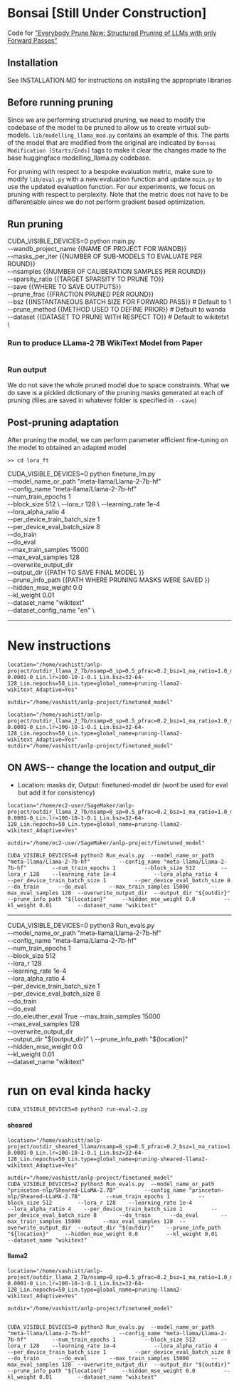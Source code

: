 # Bonsai [Still Under Construction]
Code for ["Everybody Prune Now: Structured Pruning of LLMs with only Forward Passes"](https://arxiv.org/abs/2402.05406)

## Installation
See INSTALLATION.MD for instructions on installing the appropriate libraries

## Before running pruning
Since we are performing structured pruning, we need to modify the codebase of the model to be pruned to allow us to create virtual sub-models. `lib/modelling_llama_mod.py` contains an example of this.
The parts of the model that are modified from the original are indicated by ``Bonsai Modification [Starts/Ends]`` tags to make it clear the changes made to the base huggingface modelling_llama.py codebase.

For pruning with respect to a bespoke evaluation metric, make sure to modify `lib/eval.py` with a new evaluation function and update `main.py` to use the updated evaluation function. For our experiments, we focus on
pruning with respect to perplexity. Note that the metric does not have to be differentiable since we do not perform gradient based optimization.

## Run pruning
CUDA_VISIBLE_DEVICES=0 python main.py \
  --wandb_project_name {{NAME OF PROJECT FOR WANDB}} \
  --masks_per_iter {{NUMBER OF SUB-MODELS TO EVALUATE PER ROUND}} \
  --nsamples {{NUMBER OF CALIBERATION SAMPLES PER ROUND}}  \
  --sparsity_ratio {{TARGET SPARSITY TO PRUNE TO}}  \
  --save {{WHERE TO SAVE OUTPUTS}}   \
  --prune_frac {{FRACTION PRUNED PER ROUND}}  \
  --bsz {{INSTANTANEOUS BATCH SIZE FOR FORWARD PASS}} # Default to 1 \
  --prune_method {{METHOD USED TO DEFINE PRIOR}} # Default to wanda  \
  --dataset {{DATASET TO PRUNE WITH RESPECT TO}} # Default to wikitetxt  \

### Run to produce LLama-2 7B WikiText Model from Paper
```python my_main.py --model meta-llama/Llama-2-7b-hf --dataset wikitext2 --sparsity_ratio 0.5 --wandb_project_name ReprodLLama-2-Wikitext --masks_per_iter 200 --nsamples 32 --save outdir  --prune_frac 0.05 --bsz 1 --prune_method wanda
```

### Run output
We do not save the whole pruned model due to space constraints. What we do save is a pickled dictionary of the pruning masks generated at each of pruning (files are saved in whatever folder is specified in `--save`)

## Post-pruning adaptation
After pruning the model, we can perform parameter efficient fine-tuning on the model to obtained an adapted model

`>> cd lora_ft`

CUDA_VISIBLE_DEVICES=0 python finetune_lm.py \
	--model_name_or_path "meta-llama/Llama-2-7b-hf" \
	--config_name "meta-llama/Llama-2-7b-hf" \
	--num_train_epochs 1 \
	--block_size 512 \ 
	--lora_r 128 \ 
	--learning_rate 1e-4 \
	--lora_alpha_ratio 4 \
	--per_device_train_batch_size 1 \
	--per_device_eval_batch_size 8 \
	--do_train \
	--do_eval \
	--max_train_samples 15000 \
	--max_eval_samples 128 \
	--overwrite_output_dir \
	--output_dir  {{PATH TO SAVE FINAL MODEL }}  \
	--prune_info_path {{PATH WHERE PRUNING MASKS WERE SAVED }} \
	--hidden_mse_weight 0.0 \
	--kl_weight 0.01 \
	--dataset_name "wikitext" \
	--dataset_config_name "en" \


---
# New instructions 

```
location="/home/vashistt/anlp-project/outdir_llama_2_7b/nsamp=8_sp=0.5_pfrac=0.2_bsz=1_ma_ratio=1.0_mpi=100_Lin.regtype=l1_pmethod=wanda_mlp_attn_ratio=1.0_Lin.regweight=100.0-0.0001-0_Lin.lr=100-10-1-0.1_Lin.bsz=32-64-128_Lin.nepochs=50_Lin.type=global_name=pruning-llama2-wikitext_Adaptive=Yes"

outdir="/home/vashistt/anlp-project/finetuned_model"
```

```
location="/home/vashistt/anlp-project/outdir_llama_2_7b/nsamp=8_sp=0.5_pfrac=0.2_bsz=1_ma_ratio=1.0_mpi=100_Lin.regtype=l1_pmethod=wanda_mlp_attn_ratio=1.0_Lin.regweight=100.0-0.0001-0_Lin.lr=100-10-1-0.1_Lin.bsz=32-64-128_Lin.nepochs=50_Lin.type=global_name=pruning-llama2-wikitext_Adaptive=Yes"
outdir="/home/vashistt/anlp-project/finetuned_model"
```

## ON AWS-- change the location and output_dir
- Location: masks dir, Output: finetuned-model dir (wont be used for eval but add it for consistency)
```
location="/home/ec2-user/SageMaker/anlp-project/outdir_llama_2_7b/nsamp=8_sp=0.5_pfrac=0.2_bsz=1_ma_ratio=1.0_mpi=100_Lin.regtype=l1_pmethod=wanda_mlp_attn_ratio=1.0_Lin.regweight=100.0-0.0001-0_Lin.lr=100-10-1-0.1_Lin.bsz=32-64-128_Lin.nepochs=50_Lin.type=global_name=pruning-llama2-wikitext_Adaptive=Yes"

outdir="/home/ec2-user/SageMaker/anlp-project/finetuned_model"
```
```
CUDA_VISIBLE_DEVICES=8 python3 Run_evals.py  --model_name_or_path "meta-llama/Llama-2-7b-hf"         --config_name "meta-llama/Llama-2-7b-hf"        --num_train_epochs 1         --block_size 512        --lora_r 128    --learning_rate 1e-4            --lora_alpha_ratio 4    --per_device_train_batch_size 1         --per_device_eval_batch_size 8       --do_train      --do_eval       --max_train_samples 15000       --max_eval_samples 128  --overwrite_output_dir  --output_dir "${outdir}"    --prune_info_path "${location}"     --hidden_mse_weight 0.0         --kl_weight 0.01        --dataset_name "wikitext"
```


---
CUDA_VISIBLE_DEVICES=0 python3 Run_evals.py \
	--model_name_or_path "meta-llama/Llama-2-7b-hf" \
	--config_name "meta-llama/Llama-2-7b-hf" \
	--num_train_epochs 1 \
	--block_size 512 \
	--lora_r 128 \
	--learning_rate 1e-4 \
	--lora_alpha_ratio 4 \
	--per_device_train_batch_size 1 \
	--per_device_eval_batch_size 8 \
	--do_train  \
	--do_eval  \
 	--do_eleuther_eval True
	--max_train_samples 15000 \
	--max_eval_samples 128 \
	--overwrite_output_dir \
	--output_dir "${output_dir}" \
	--prune_info_path "${location}" \
	--hidden_mse_weight 0.0 \
	--kl_weight 0.01 \
	--dataset_name "wikitext"

# run on eval kinda hacky

```
CUDA_VISIBLE_DEVICES=0 python3 run-eval-2.py
```

#### sheared

```
location="/home/vashistt/anlp-project/outdir_sheared_llama/nsamp=8_sp=0.5_pfrac=0.2_bsz=1_ma_ratio=1.0_mpi=200_Lin.regtype=l1_pmethod=wanda_mlp_attn_ratio=1.0_Lin.regweight=100.0-0.0001-0_Lin.lr=100-10-1-0.1_Lin.bsz=32-64-128_Lin.nepochs=50_Lin.type=global_name=pruning-sheared-llama2-wikitext_Adaptive=Yes"

outdir="/home/vashistt/anlp-project/finetuned_model"
CUDA_VISIBLE_DEVICES=2 python3 Run_evals.py  --model_name_or_path "princeton-nlp/Sheared-LLaMA-2.7B"         --config_name "princeton-nlp/Sheared-LLaMA-2.7B"        --num_train_epochs 1         --block_size 512        --lora_r 128    --learning_rate 1e-4            --lora_alpha_ratio 4    --per_device_train_batch_size 1         --per_device_eval_batch_size 8       --do_train      --do_eval       --max_train_samples 15000       --max_eval_samples 128  --overwrite_output_dir  --output_dir "${outdir}"    --prune_info_path "${location}"     --hidden_mse_weight 0.0         --kl_weight 0.01        --dataset_name "wikitext"
```

#### llama2
```
location="/home/vashistt/anlp-project/outdir_llama_2_7b/nsamp=8_sp=0.5_pfrac=0.2_bsz=1_ma_ratio=1.0_mpi=100_Lin.regtype=l1_pmethod=wanda_mlp_attn_ratio=1.0_Lin.regweight=100.0-0.0001-0_Lin.lr=100-10-1-0.1_Lin.bsz=32-64-128_Lin.nepochs=50_Lin.type=global_name=pruning-llama2-wikitext_Adaptive=Yes"

outdir="/home/vashistt/anlp-project/finetuned_model"


CUDA_VISIBLE_DEVICES=0 python3 Run_evals.py  --model_name_or_path "meta-llama/Llama-2-7b-hf"         --config_name "meta-llama/Llama-2-7b-hf"        --num_train_epochs 1         --block_size 512        --lora_r 128    --learning_rate 1e-4            --lora_alpha_ratio 4    --per_device_train_batch_size 1         --per_device_eval_batch_size 8       --do_train      --do_eval       --max_train_samples 15000       --max_eval_samples 128  --overwrite_output_dir  --output_dir "${outdir}"    --prune_info_path "${location}"     --hidden_mse_weight 0.0         --kl_weight 0.01        --dataset_name "wikitext"

```